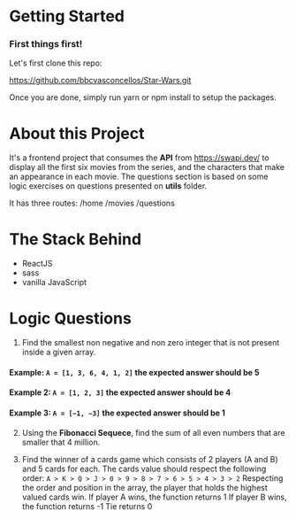 # Getting Started

### First things first! 
Let's first clone this repo:

https://github.com/bbcvasconcellos/Star-Wars.git

Once you are done, simply run yarn or npm install to setup the packages.

# About this Project

It's a frontend project that consumes the **API** from https://swapi.dev/ to display all the first six movies from the series, and the characters that make an appearance in each movie. The questions section is based on some logic exercises on questions presented on **utils** folder.

It has three routes: 
/home
/movies
/questions

# The Stack Behind

- ReactJS
- sass
- vanilla JavaScript


# Logic Questions

1. Find the smallest non negative and non zero integer that is not present inside a given array. 
  #### Example: `A = [1, 3, 6, 4, 1, 2]` the expected answer should be 5
  #### Example 2: `A = [1, 2, 3]` the expected answer should be 4
  #### Example 3: `A = [−1, −3]` the expected answer should be 1

2. Using the **Fibonacci Sequece**, find the sum of all even numbers that are smaller that 4 million. 

3. Find the winner of a cards game which consists of 2 players (A and B) and 5 cards for each. The cards value should respect the following order: 
 `A > K > Q > J > 0 > 9 > 8 > 7 > 6 > 5 > 4 > 3 > 2`
 Respecting the order and position in the array, the player that holds the highest valued cards win. 
 If player A wins, the function returns 1
 If player B wins, the function returns -1
 Tie returns 0



